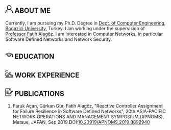 ## ![](/assets/icons/aboutme.png) ABOUT ME

Currently, I am pursuing my Ph.D. Degree in [Dept. of Computer Engineering](https://www.cmpe.boun.edu.tr/), [Bogazici University](http://boun.edu.tr/), Turkey. I am working under the supervision of [Professor Fatih Alagöz](https://www.cmpe.boun.edu.tr/~alagoz/). I am interested in Computer Networks, in particular Software Defined Networks and Network Security.

## ![](/assets/icons/education.png) EDUCATION

## ![](/assets/icons/work.png) WORK EXPERIENCE

## ![](/assets/icons/article.png) PUBLICATIONS

1. Faruk Açan, Gürkan Gür, Fatih Alagöz, "Reactive Controller Assignment for Failure Resilience in Software Defined Networks", 20th ASIA-PACIFIC NETWORK OPERATIONS AND MANAGEMENT SYMPOSIUM (APNOMS), Matsue, JAPAN, Sep 2019
DOI:[10.23919/APNOMS.2019.8892940](https://ieeexplore.ieee.org/document/8892940/)
